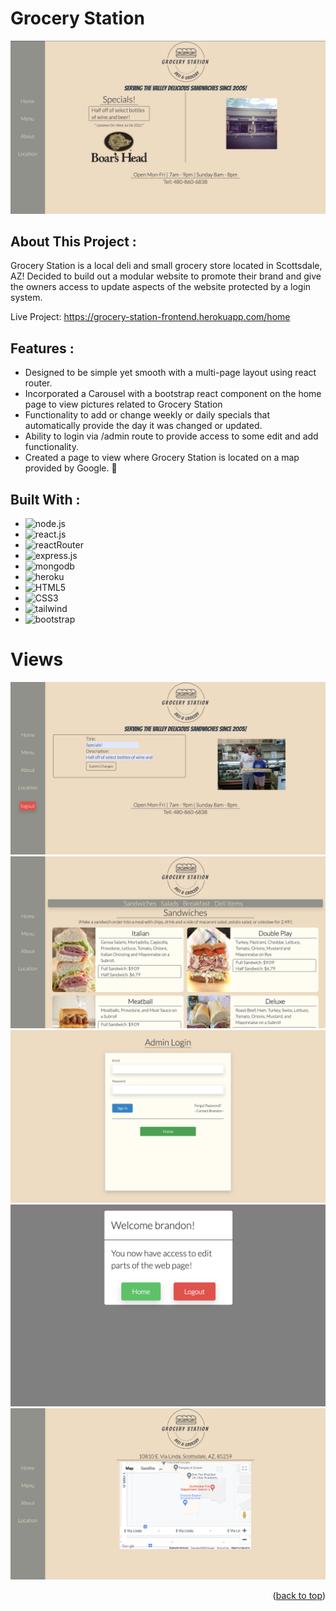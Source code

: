 # Grocery Station

![Grocery-Station](./src/images/homepage.png)

## About This Project :

Grocery Station is a local deli and small grocery store located in Scottsdale, AZ! Decided to build out a modular website to promote their brand and give the owners access to update aspects of the website protected by a login system.

Live Project: https://grocery-station-frontend.herokuapp.com/home

## Features :

- Designed to be simple yet smooth with a multi-page layout using react router.
- Incorporated a Carousel with a bootstrap react component on the home page to view pictures related to Grocery Station
- Functionality to add or change weekly or daily specials that automatically provide the day it was changed or updated.
- Ability to login via /admin route to provide access to some edit and add functionality.
- Created a page to view where Grocery Station is located on a map provided by Google. 📍

## Built With :

- ![node.js]
- ![react.js]
- ![reactRouter]
- ![express.js]
- ![mongodb]
- ![heroku]
- ![HTML5]
- ![CSS3]
- ![tailwind]
- ![bootstrap]

<!-- USAGE EXAMPLES -->

# Views

![Edit-Page](./src/images/edit-page.png)
![Menu](./src/images/menu.png)
![Login](./src/images/login.png)
![Login-success](./src/images/login-success.png)
![Google-Map](./src/images/google-map.png)

<p align="right">(<a href="#top">back to top</a>)</p>

[node.js]: https://img.shields.io/badge/Node.js-43853D?style=for-the-badge&logo=node.js&logoColor=white
[react.js]: https://img.shields.io/badge/React-20232A?style=for-the-badge&logo=react&logoColor=61DAFB
[bootstrap]: https://img.shields.io/badge/Bootstrap-563D7C?style=for-the-badge&logo=bootstrap&logoColor=white
[reactrouter]: https://img.shields.io/badge/React_Router-CA4245?style=for-the-badge&logo=react-router&logoColor=white4
[tailwind]: https://img.shields.io/badge/Tailwind_CSS-38B2AC?style=for-the-badge&logo=tailwind-css&logoColor=white
[html5]: https://img.shields.io/badge/HTML5-E34F26?style=for-the-badge&logo=html5&logoColor=white
[css3]: https://img.shields.io/badge/CSS3-1572B6?style=for-the-badge&logo=css3&logoColor=white
[express.js]: https://img.shields.io/badge/Express.js-404D59?style=for-the-badge
[mongodb]: https://img.shields.io/badge/MongoDB-4EA94B?style=for-the-badge&logo=mongodb&logoColor=white
[heroku]: https://img.shields.io/badge/Heroku-430098?style=for-the-badge&logo=heroku&logoColor=white

